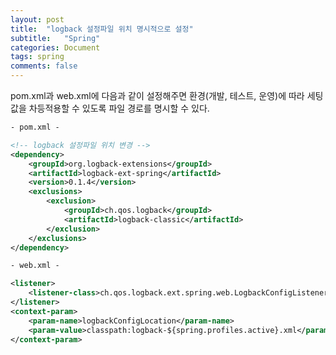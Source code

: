 ```yaml
---
layout: post
title:  "logback 설정파일 위치 명시적으로 설정"
subtitle:   "Spring"
categories: Document
tags: spring
comments: false
---
```


pom.xml과 web.xml에 다음과 같이 설정해주면 환경(개발, 테스트, 운영)에 따라 세팅값을 차등적용할 수 있도록 파일 경로를 명시할 수 있다.



```xml
- pom.xml -

<!-- logback 설정파일 위치 변경 -->
<dependency>
  	<groupId>org.logback-extensions</groupId>
  	<artifactId>logback-ext-spring</artifactId>
  	<version>0.1.4</version>
  	<exclusions>
    	<exclusion>
    	  	<groupId>ch.qos.logback</groupId>
      		<artifactId>logback-classic</artifactId>
    	</exclusion>
  	</exclusions>
</dependency>
```



```xml
- web.xml -

<listener>
    <listener-class>ch.qos.logback.ext.spring.web.LogbackConfigListener</listener-class>
</listener>
<context-param>
  	<param-name>logbackConfigLocation</param-name>
  	<param-value>classpath:logback-${spring.profiles.active}.xml</param-value>
</context-param>
```

